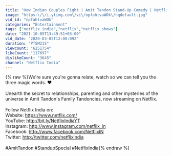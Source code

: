 ```yaml
---
title: "How Indian Couples Fight | Amit Tandon Stand-Up Comedy | Netflix India"
image: "https:\/\/i.ytimg.com\/vi\/npfahtvaWOk\/hqdefault.jpg"
vid_id: "npfahtvaWOk"
categories: "Entertainment"
tags: ["netflix india","netflix","netflix shows"]
date: "2021-10-05T13:49:51+03:00"
vid_date: "2020-03-05T12:00:09Z"
duration: "PT5M21S"
viewcount: "6251754"
likeCount: "117697"
dislikeCount: "3645"
channel: "Netflix India"
---
```

{% raw %}We're sure you're gonna relate, watch so we can tell you the three magic words. ❤️<br /><br />Unearth the secret to relationships, parenting and other mysteries of the universe in Amit Tandon's Family Tandoncies, now streaming on Netflix.<br /><br />Follow Netflix India on:<br />Website: <a rel="nofollow" target="blank" href="https://www.netflix.com/">https://www.netflix.com/</a><br />YouTube: <a rel="nofollow" target="blank" href="http://bit.ly/NetflixIndiaYT">http://bit.ly/NetflixIndiaYT</a><br />Instagram: <a rel="nofollow" target="blank" href="http://www.instagram.com/netflix_in">http://www.instagram.com/netflix_in</a><br />Facebook: <a rel="nofollow" target="blank" href="http://www.facebook.com/NetflixIN">http://www.facebook.com/NetflixIN</a><br />Twitter: <a rel="nofollow" target="blank" href="http://twitter.com/netflixindia">http://twitter.com/netflixindia</a><br /><br />#AmitTandon #StandupSpecial #NetflixIndia{% endraw %}
